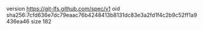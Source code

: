 version https://git-lfs.github.com/spec/v1
oid sha256:7cfd636e7dc79eaac76b4248413b8131dc83e3a2fd1f4c2b9c52ff1a9436ea46
size 182
